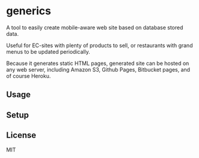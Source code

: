 # generics

A tool to easily create mobile-aware web site based on database stored data.

Useful for EC-sites with plenty of products to sell, or restaurants with grand menus to be updated periodically.

Because it generates static HTML pages, generated site can be hosted on any web server, including Amazon S3, Github Pages, Bitbucket pages, and of course Heroku.

## Usage


## Setup


## License

MIT

